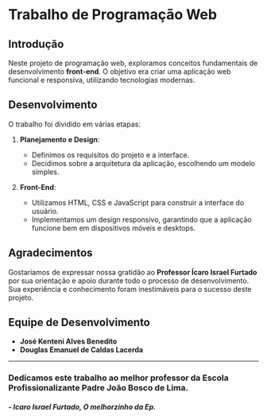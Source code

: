 # Trabalho de Programação Web

## Introdução
Neste projeto de programação web, exploramos conceitos fundamentais de desenvolvimento **front-end**. O objetivo era criar uma aplicação web funcional e responsiva, utilizando tecnologias modernas.

## Desenvolvimento
O trabalho foi dividido em várias etapas:

1. **Planejamento e Design**:
   - Definimos os requisitos do projeto e a interface.
   - Decidimos sobre a arquitetura da aplicação, escolhendo um modelo simples.

2. **Front-End**:
   - Utilizamos HTML, CSS e JavaScript para construir a interface do usuário.
   - Implementamos um design responsivo, garantindo que a aplicação funcione bem em dispositivos móveis e desktops.

## Agradecimentos
Gostaríamos de expressar nossa gratidão ao **Professor Ícaro Israel Furtado** por sua orientação e apoio durante todo o processo de desenvolvimento. Sua experiência e conhecimento foram inestimáveis para o sucesso deste projeto.

## Equipe de Desenvolvimento
- **José Kenteni Alves Benedito**
- **Douglas Emanuel de Caldas Lacerda**
---------------------------------------------------------------------------------

### Dedicamos este trabalho ao melhor professor da Escola Profissionalizante Padre João Bosco de Lima.
#### _- Icaro Israel Furtado, O melhorzinho da Ep._
